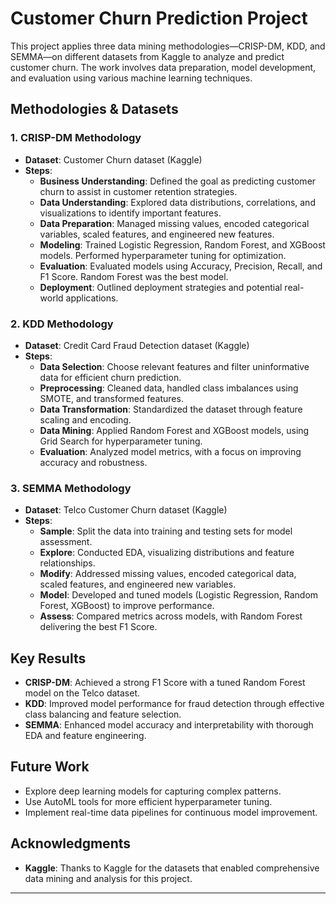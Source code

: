 # Customer Churn Prediction Project

This project applies three data mining methodologies—CRISP-DM, KDD, and SEMMA—on different datasets from Kaggle to analyze and predict customer churn. The work involves data preparation, model development, and evaluation using various machine learning techniques.

## Methodologies & Datasets

### 1. CRISP-DM Methodology
- **Dataset**: Customer Churn dataset (Kaggle)
- **Steps**:
  - **Business Understanding**: Defined the goal as predicting customer churn to assist in customer retention strategies.
  - **Data Understanding**: Explored data distributions, correlations, and visualizations to identify important features.
  - **Data Preparation**: Managed missing values, encoded categorical variables, scaled features, and engineered new features.
  - **Modeling**: Trained Logistic Regression, Random Forest, and XGBoost models. Performed hyperparameter tuning for optimization.
  - **Evaluation**: Evaluated models using Accuracy, Precision, Recall, and F1 Score. Random Forest was the best model.
  - **Deployment**: Outlined deployment strategies and potential real-world applications.

### 2. KDD Methodology
- **Dataset**: Credit Card Fraud Detection dataset (Kaggle)
- **Steps**:
  - **Data Selection**: Choose relevant features and filter uninformative data for efficient churn prediction.
  - **Preprocessing**: Cleaned data, handled class imbalances using SMOTE, and transformed features.
  - **Data Transformation**: Standardized the dataset through feature scaling and encoding.
  - **Data Mining**: Applied Random Forest and XGBoost models, using Grid Search for hyperparameter tuning.
  - **Evaluation**: Analyzed model metrics, with a focus on improving accuracy and robustness.

### 3. SEMMA Methodology
- **Dataset**: Telco Customer Churn dataset (Kaggle)
- **Steps**:
  - **Sample**: Split the data into training and testing sets for model assessment.
  - **Explore**: Conducted EDA, visualizing distributions and feature relationships.
  - **Modify**: Addressed missing values, encoded categorical data, scaled features, and engineered new variables.
  - **Model**: Developed and tuned models (Logistic Regression, Random Forest, XGBoost) to improve performance.
  - **Assess**: Compared metrics across models, with Random Forest delivering the best F1 Score.

## Key Results
- **CRISP-DM**: Achieved a strong F1 Score with a tuned Random Forest model on the Telco dataset.
- **KDD**: Improved model performance for fraud detection through effective class balancing and feature selection.
- **SEMMA**: Enhanced model accuracy and interpretability with thorough EDA and feature engineering.

## Future Work
- Explore deep learning models for capturing complex patterns.
- Use AutoML tools for more efficient hyperparameter tuning.
- Implement real-time data pipelines for continuous model improvement.

## Acknowledgments
- **Kaggle**: Thanks to Kaggle for the datasets that enabled comprehensive data mining and analysis for this project.

---
